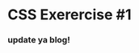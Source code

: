 <html>
<head>
</head>
<body>
<div>
	<p>
		<h1>CSS Exerercise #1</h1>
	</p>
	<p>
		<h3>update ya blog!</h3>	
	</p>
</div>
</body>
</html>